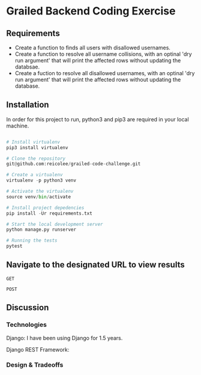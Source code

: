 # Grailed Backend Coding Exercise

## Requirements

- Create a function to finds all users with disallowed usernames.
- Create a function to resolve all username collisions, with an optinal 'dry run argument' that will print the affected rows without updating the databsae.
- Create a fuction to resolve all disallowed usernames, with an optinal 'dry run argument' that will print the affected rows without updating the database.

## Installation

In order for this project to run, python3 and pip3 are required in your local machine.

```python

# Install virtualenv
pip3 install virtualenv

# Clone the repository
git@github.com:reicolee/grailed-code-challenge.git

# Create a virtualenv
virtualenv -p python3 venv

# Activate the virtualenv
source venv/bin/activate

# Install project depedencies
pip install -Ur requirements.txt

# Start the local development server
python manage.py runserver

# Running the tests
pytest

```

## Navigate to the designated URL to view results

```
GET

POST
```

## Discussion

### Technologies

Django:
I have been using Django for 1.5 years.

Django REST Framework:

### Design & Tradeoffs
